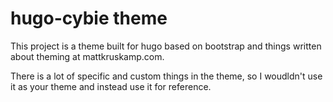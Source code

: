 # hugo-cybie theme

This project is a theme built for hugo based on bootstrap and things written about theming at mattkruskamp.com.

There is a lot of specific and custom things in the theme, so I woudldn't use it as your theme and instead use it for reference.
